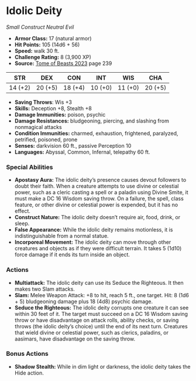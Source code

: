 # Idolic Deity

*Small* *Construct* *Neutral Evil*

- **Armor Class:** 17 (natural armor)
- **Hit Points:** 105 (14d6 + 56)
- **Speed:** walk 30 ft.
- **Challenge Rating:** 8 (3,900 XP)
- **Source:** [Tome of Beasts 2023](https://koboldpress.com/kpstore/product/tome-of-beasts-1-2023-edition/) page 239

| STR | DEX | CON | INT | WIS | CHA |
| --- | --- | --- | --- | --- | --- |
| 14 (+2) | 20 (+5) | 18 (+4) | 10 (+0) | 11 (+0) | 20 (+5) |

- **Saving Throws**: Wis +3
- **Skills:** Deception +8, Stealth +8
- **Damage Immunities:** poison, psychic
- **Damage Resistances:** bludgeoning, piercing, and slashing from nonmagical attacks
- **Condition Immunities:** charmed, exhaustion, frightened, paralyzed, petrified, poisoned, prone
- **Senses:** darkvision 60 ft., passive Perception 10
- **Languages:** Abyssal, Common, Infernal, telepathy 60 ft.
### Special Abilities
- **Apostasy Aura:** The idolic deity’s presence causes devout followers to doubt their faith. When a creature attempts to use divine or celestial power, such as a cleric casting a spell or a paladin using Divine Smite, it must make a DC 16 Wisdom saving throw. On a failure, the spell, class feature, or other divine or celestial power is expended, but it has no effect.
- **Construct Nature:** The idolic deity doesn’t require air, food, drink, or sleep.
- **False Appearance:** While the idolic deity remains motionless, it is indistinguishable from a normal statue.
- **Incorporeal Movement:** The idolic deity can move through other creatures and objects as if they were difficult terrain. It takes 5 (1d10) force damage if it ends its turn inside an object.
### Actions
- **Multiattack:** The idolic deity can use its Seduce the Righteous. It then makes two Slam attacks.
- **Slam:** Melee Weapon Attack: +8 to hit, reach 5 ft., one target. Hit: 8 (1d6 + 5) bludgeoning damage plus 18 (4d8) psychic damage.
- **Seduce the Righteous:** The idolic deity corrupts one creature it can see within 30 feet of it. The target must succeed on a DC 16 Wisdom saving throw or have disadvantage on attack rolls, ability checks, or saving throws (the idolic deity’s choice) until the end of its next turn. Creatures that wield divine or celestial power, such as clerics, paladins, or aasimars, have disadvantage on the saving throw.
### Bonus Actions
- **Shadow Stealth:** While in dim light or darkness, the idolic deity takes the Hide action.
